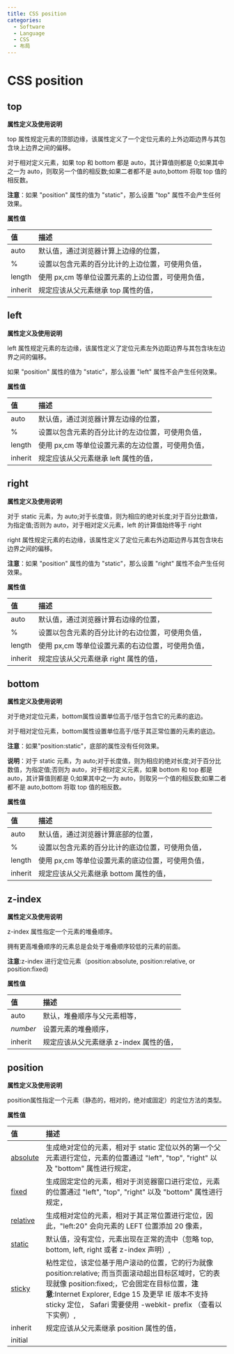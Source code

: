 ```yaml
---
title: CSS position
categories:
  - Software
  - Language
  - CSS
  - 布局
---
```

# CSS position

## top

**属性定义及使用说明**

top 属性规定元素的顶部边缘，该属性定义了一个定位元素的上外边距边界与其包含块上边界之间的偏移。

对于相对定义元素，如果 top 和 bottom 都是 auto，其计算值则都是 0;如果其中之一为 auto，则取另一个值的相反数;如果二者都不是 auto,bottom 将取 top 值的相反数。

**注意**：如果 "position" 属性的值为 "static"，那么设置 "top" 属性不会产生任何效果。

**属性值**

| 值      | 描述                                               |
| :------ | :------------------------------------------------- |
| auto    | 默认值，通过浏览器计算上边缘的位置，               |
| %       | 设置以包含元素的百分比计的上边位置，可使用负值，   |
| length  | 使用 px,cm 等单位设置元素的上边位置，可使用负值， |
| inherit | 规定应该从父元素继承 top 属性的值，                |

## left

**属性定义及使用说明**

left 属性规定元素的左边缘，该属性定义了定位元素左外边距边界与其包含块左边界之间的偏移。

如果 "position" 属性的值为 "static"，那么设置 "left" 属性不会产生任何效果。

**属性值**

| 值      | 描述                                               |
| :------ | :------------------------------------------------- |
| auto    | 默认值，通过浏览器计算左边缘的位置，               |
| %       | 设置以包含元素的百分比计的左边位置，可使用负值，   |
| length  | 使用 px,cm 等单位设置元素的左边位置，可使用负值， |
| inherit | 规定应该从父元素继承 left 属性的值，               |

## right

**属性定义及使用说明**

对于 static 元素，为 auto;对于长度值，则为相应的绝对长度;对于百分比数值，为指定值;否则为 auto，对于相对定义元素，left 的计算值始终等于 right

right 属性规定元素的右边缘，该属性定义了定位元素右外边距边界与其包含块右边界之间的偏移。

**注意**：如果 "position" 属性的值为 "static"，那么设置 "right" 属性不会产生任何效果。

**属性值**

| 值      | 描述                                               |
| :------ | :------------------------------------------------- |
| auto    | 默认值，通过浏览器计算右边缘的位置，               |
| %       | 设置以包含元素的百分比计的右边位置，可使用负值，   |
| length  | 使用 px,cm 等单位设置元素的右边位置，可使用负值， |
| inherit | 规定应该从父元素继承 right 属性的值，              |

## bottom

**属性定义及使用说明**

对于绝对定位元素，bottom属性设置单位高于/低于包含它的元素的底边。

对于相对定位元素，bottom属性设置单位高于/低于其正常位置的元素的底边。

**注意**：如果"position:static"，底部的属性没有任何效果。

**说明**：对于 static 元素，为 auto;对于长度值，则为相应的绝对长度;对于百分比数值，为指定值;否则为 auto，对于相对定义元素，如果 bottom 和 top 都是 auto，其计算值则都是 0;如果其中之一为 auto，则取另一个值的相反数;如果二者都不是 auto,bottom 将取 top 值的相反数。

**属性值**

| 值      | 描述                                               |
| :------ | :------------------------------------------------- |
| auto    | 默认值，通过浏览器计算底部的位置，                 |
| %       | 设置以包含元素的百分比计的底边位置，可使用负值，   |
| length  | 使用 px,cm 等单位设置元素的底边位置，可使用负值， |
| inherit | 规定应该从父元素继承 bottom 属性的值，             |

## z-index

**属性定义及使用说明**

z-index 属性指定一个元素的堆叠顺序。

拥有更高堆叠顺序的元素总是会处于堆叠顺序较低的元素的前面。

**注意**:z-index 进行定位元素（position:absolute, position:relative, or position:fixed)

**属性值**

| 值       | 描述                                    |
| :------- | :-------------------------------------- |
| auto     | 默认，堆叠顺序与父元素相等，            |
| *number* | 设置元素的堆叠顺序，                    |
| inherit  | 规定应该从父元素继承 z-index 属性的值， |

## position

**属性定义及使用说明**

position属性指定一个元素（静态的，相对的，绝对或固定）的定位方法的类型。

**属性值**

| 值                                                           | 描述                                                         |
| :----------------------------------------------------------- | :----------------------------------------------------------- |
| [absolute](https://www.runoob.com/css/css-positioning.html#position-absolute) | 生成绝对定位的元素，相对于 static 定位以外的第一个父元素进行定位，元素的位置通过 "left", "top", "right" 以及 "bottom" 属性进行规定， |
| [fixed](https://www.runoob.com/css/css-positioning.html#position-fixed) | 生成固定定位的元素，相对于浏览器窗口进行定位，元素的位置通过 "left", "top", "right" 以及 "bottom" 属性进行规定， |
| [relative](https://www.runoob.com/css/css-positioning.html#position-relative) | 生成相对定位的元素，相对于其正常位置进行定位，因此，"left:20" 会向元素的 LEFT 位置添加 20 像素， |
| [static](https://www.runoob.com/css/css-positioning.html#position-static) | 默认值，没有定位，元素出现在正常的流中（忽略 top, bottom, left, right 或者 z-index 声明）, |
| [sticky](https://www.runoob.com/css/css-positioning.html#position-sticky) | 粘性定位，该定位基于用户滚动的位置，它的行为就像 position:relative; 而当页面滚动超出目标区域时，它的表现就像 position:fixed;，它会固定在目标位置，**注意**:Internet Explorer, Edge 15 及更早 IE 版本不支持 sticky 定位， Safari 需要使用 -webkit- prefix （查看以下实例）, |
| inherit                                                      | 规定应该从父元素继承 position 属性的值，                     |
| initial                                                      |                                                              |

